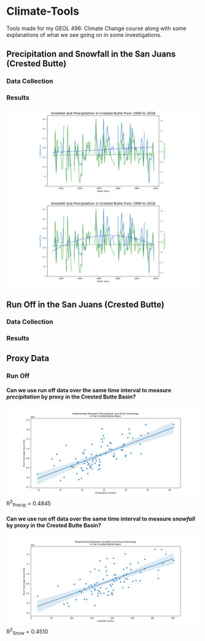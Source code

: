 # Climate-Tools
Tools made for my GEOL 496: Climate Change course along with some explanations of what we see going on in some investigations.

## Precipitation and Snowfall in the San Juans (Crested Butte)
### Data Collection
### Results
![Snowfall and Precipitation Data with 1st Degree Fit](https://github.com/JohnsonClayton/Climate-Tools/blob/master/media/crested_butte_snowfall_precip_1st.png)
![Snowfall and Precipitation Data with 2nd Degree Fit](https://github.com/JohnsonClayton/Climate-Tools/blob/master/media/crested_butte_snowfall_precip_2nd.png)

## Run Off in the San Juans (Crested Butte)
### Data Collection
### Results

## Proxy Data
### Run Off
#### Can we use run off data over the same time interval to measure *precipitation* by proxy in the Crested Butte Basin?
![River Discharge and Precipitation Correlation Graph](https://github.com/JohnsonClayton/Climate-Tools/blob/master/media/Precipitation%20(inches)_vs_River%20Discharge%20(cubic%20feet).png)
R<sup>2</sup><sub>Precip</sub> = 0.4845
#### Can we use run off data over the same time interval to measure *snowfall* by proxy in the Crested Butte Basin?
![River Discharge and Precipitation Correlation Graph](https://github.com/JohnsonClayton/Climate-Tools/blob/master/media/Snowfall%20(inches)_vs_River%20Discharge%20(cubic%20feet).png)
R<sup>2</sup><sub>Snow</sub> = 0.4510
